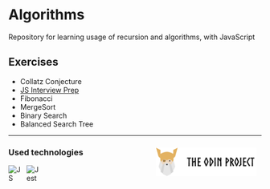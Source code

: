 # Algorithms

Repository for learning usage of recursion and algorithms, with JavaScript

## Exercises

-   Collatz Conjecture
-   [JS Interview Prep](https://www.codingame.com/playgrounds/5422/js-interview-prep-recursion)
-   Fibonacci
-   MergeSort
-   Binary Search
-   Balanced Search Tree

---

[<picture><source media="(prefers-color-scheme: dark)" srcset="https://raw.githubusercontent.com/MarcinSkic/marcinskic/main/icons/odin-dark.svg"><img align="right" alt="webpack" width="200px" src="https://raw.githubusercontent.com/MarcinSkic/marcinskic/main/icons/odin-light.svg" style="padding-right:10px;padding-top:10px;"/></picture>](https://www.theodinproject.com/lessons/javascript-binary-search-trees)

### Used technologies

[<img align="left" alt="JS" width="26px" src="https://cdn.jsdelivr.net/gh/devicons/devicon/icons/javascript/javascript-original.svg" style="padding-right:10px;" />][js]
[<img align="left" alt="Jest" width="26px" src="https://cdn.jsdelivr.net/gh/devicons/devicon/icons/jest/jest-plain.svg" style="padding-right:10px;" />][jest]

[js]: https://en.wikipedia.org/wiki/JavaScript
[jest]: https://jestjs.io
